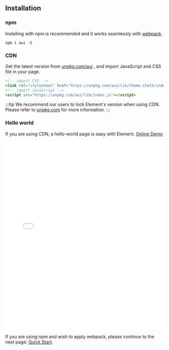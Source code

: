 ## Installation

### npm

Installing with npm is recommended and it works seamlessly with [webpack](https://webpack.js.org/).

```shell
npm i aui -S
```

### CDN

Get the latest version from [unpkg.com/aui](https://unpkg.com/aui/) , and import JavaScript and CSS file in your page.

```html
<!-- import CSS -->
<link rel="stylesheet" href="https://unpkg.com/aui/lib/theme-chalk/index.css">
<!-- import JavaScript -->
<script src="https://unpkg.com/aui/lib/index.js"></script>
```

:::tip
We recommend our users to lock Element's version when using CDN. Please refer to [unpkg.com](https://unpkg.com) for more information.
:::

### Hello world

If you are using CDN, a hello-world page is easy with Element. [Online Demo](https://jsfiddle.net/hzfpyvg6/14/)

<iframe width="100%" height="600" src="//jsfiddle.net/hzfpyvg6/1213/embedded/html,result/" allowpaymentrequest allowfullscreen="allowfullscreen" frameborder="0"></iframe>

If you are using npm and wish to apply webpack, please continue to the next page: [Quick Start](/#/en-US/component/quickstart).
